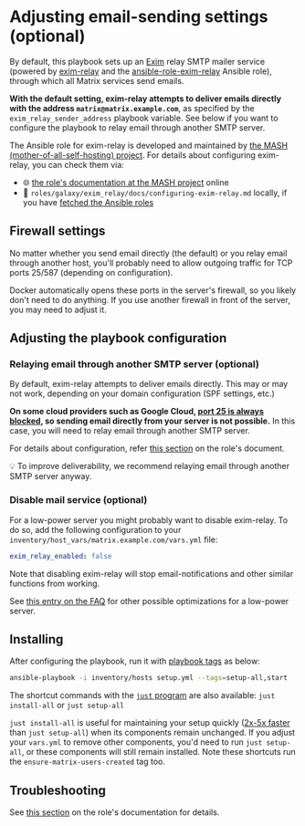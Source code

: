 <!--
SPDX-FileCopyrightText: 2018 - 2024 Slavi Pantaleev
SPDX-FileCopyrightText: 2019 Eduardo Beltrame
SPDX-FileCopyrightText: 2020 - 2025 MDAD project contributors
SPDX-FileCopyrightText: 2024 - 2025 Suguru Hirahara

SPDX-License-Identifier: AGPL-3.0-or-later
-->

# Adjusting email-sending settings (optional)

By default, this playbook sets up an [Exim](https://www.exim.org/) relay SMTP mailer service (powered by [exim-relay](https://github.com/devture/exim-relay) and the [ansible-role-exim-relay](https://github.com/mother-of-all-self-hosting/ansible-role-exim-relay) Ansible role), through which all Matrix services send emails.

**With the default setting, exim-relay attempts to deliver emails directly with the address `matrix@matrix.example.com`**, as specified by the `exim_relay_sender_address` playbook variable. See below if you want to configure the playbook to relay email through another SMTP server.

The Ansible role for exim-relay is developed and maintained by [the MASH (mother-of-all-self-hosting) project](https://github.com/mother-of-all-self-hosting/ansible-role-exim-relay). For details about configuring exim-relay, you can check them via:
- 🌐 [the role's documentation at the MASH project](https://github.com/mother-of-all-self-hosting/ansible-role-exim-relay/blob/main/docs/configuring-exim-relay.md) online
- 📁 `roles/galaxy/exim_relay/docs/configuring-exim-relay.md` locally, if you have [fetched the Ansible roles](installing.md#update-ansible-roles)

## Firewall settings

No matter whether you send email directly (the default) or you relay email through another host, you'll probably need to allow outgoing traffic for TCP ports 25/587 (depending on configuration).

Docker automatically opens these ports in the server's firewall, so you likely don't need to do anything. If you use another firewall in front of the server, you may need to adjust it.

## Adjusting the playbook configuration

### Relaying email through another SMTP server (optional)

By default, exim-relay attempts to deliver emails directly. This may or may not work, depending on your domain configuration (SPF settings, etc.)

**On some cloud providers such as Google Cloud, [port 25 is always blocked](https://cloud.google.com/compute/docs/tutorials/sending-mail/), so sending email directly from your server is not possible.** In this case, you will need to relay email through another SMTP server.

For details about configuration, refer [this section](https://github.com/mother-of-all-self-hosting/ansible-role-exim-relay/blob/main/docs/configuring-exim-relay.md#relaying-email-through-another-smtp-server) on the role's document.

💡 To improve deliverability, we recommend relaying email through another SMTP server anyway.

### Disable mail service (optional)

For a low-power server you might probably want to disable exim-relay. To do so, add the following configuration to your `inventory/host_vars/matrix.example.com/vars.yml` file:

```yaml
exim_relay_enabled: false
```

Note that disabling exim-relay will stop email-notifications and other similar functions from working.

See [this entry on the FAQ](faq.md#how-do-i-optimize-this-setup-for-a-low-power-server) for other possible optimizations for a low-power server.

## Installing

After configuring the playbook, run it with [playbook tags](playbook-tags.md) as below:

<!-- NOTE: let this conservative command run (instead of install-all) to make it clear that failure of the command means something is clearly broken. -->
```sh
ansible-playbook -i inventory/hosts setup.yml --tags=setup-all,start
```

The shortcut commands with the [`just` program](just.md) are also available: `just install-all` or `just setup-all`

`just install-all` is useful for maintaining your setup quickly ([2x-5x faster](../CHANGELOG.md#2x-5x-performance-improvements-in-playbook-runtime) than `just setup-all`) when its components remain unchanged. If you adjust your `vars.yml` to remove other components, you'd need to run `just setup-all`, or these components will still remain installed. Note these shortcuts run the `ensure-matrix-users-created` tag too.

## Troubleshooting

See [this section](https://github.com/mother-of-all-self-hosting/ansible-role-exim-relay/blob/main/docs/configuring-exim-relay.md#troubleshooting) on the role's documentation for details.
